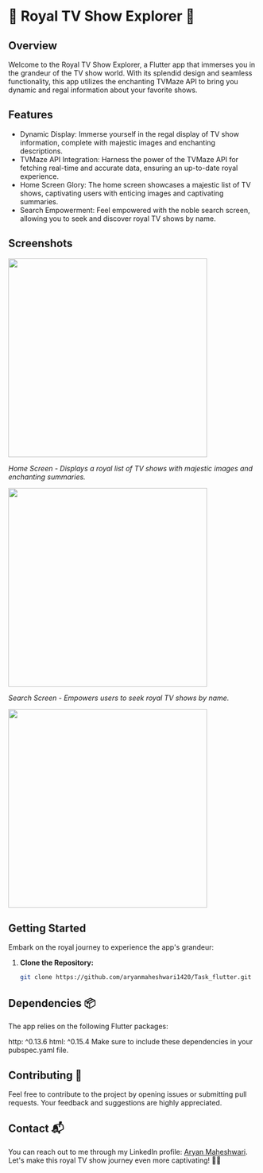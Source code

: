 # 👑 Royal TV Show Explorer 👑


## Overview
Welcome to the Royal TV Show Explorer, a Flutter app that immerses you in the grandeur of the TV show world. With its splendid design and seamless functionality, this app utilizes the enchanting TVMaze API to bring you dynamic and regal information about your favorite shows.

## Features
- Dynamic Display: Immerse yourself in the regal display of TV show information, complete with majestic images and enchanting descriptions.
- TVMaze API Integration: Harness the power of the TVMaze API for fetching real-time and accurate data, ensuring an up-to-date royal experience.
- Home Screen Glory: The home screen showcases a majestic list of TV shows, captivating users with enticing images and captivating summaries.
- Search Empowerment: Feel empowered with the noble search screen, allowing you to seek and discover royal TV shows by name.

## Screenshots

<img src="https://github.com/aryanmaheshwari1420/Task_flutter/assets/98485902/26169f75-78db-48de-8bbf-f6f29be9224e" width="400">

*Home Screen - Displays a royal list of TV shows with majestic images and enchanting summaries.*



<img src="https://github.com/aryanmaheshwari1420/Task_flutter/assets/98485902/49c1b39c-1c37-4bb1-8fc9-978e9c6079df" width="400">



*Search Screen - Empowers users to seek royal TV shows by name.*



<img src="https://github.com/aryanmaheshwari1420/Task_flutter/assets/98485902/cdcdebbd-d50a-44ec-9163-9350f2b1bbbe" width="400">


## Getting Started
Embark on the royal journey to experience the app's grandeur:

1. **Clone the Repository:**
   ```bash
   git clone https://github.com/aryanmaheshwari1420/Task_flutter.git


## Dependencies 📦
The app relies on the following Flutter packages:

http: ^0.13.6
html: ^0.15.4
Make sure to include these dependencies in your pubspec.yaml file.

## Contributing 🤝

Feel free to contribute to the project by opening issues or submitting pull requests. Your feedback and suggestions are highly appreciated.

## Contact 📬
You can reach out to me through my LinkedIn profile: [Aryan Maheshwari](https://www.linkedin.com/in/aryan-maheshwari-020bb0206/).
Let's make this royal TV show journey even more captivating! 👑✨

